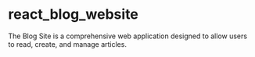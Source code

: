 # react_blog_website
The Blog Site is a comprehensive web application designed to allow users to read, create, and manage articles. 
